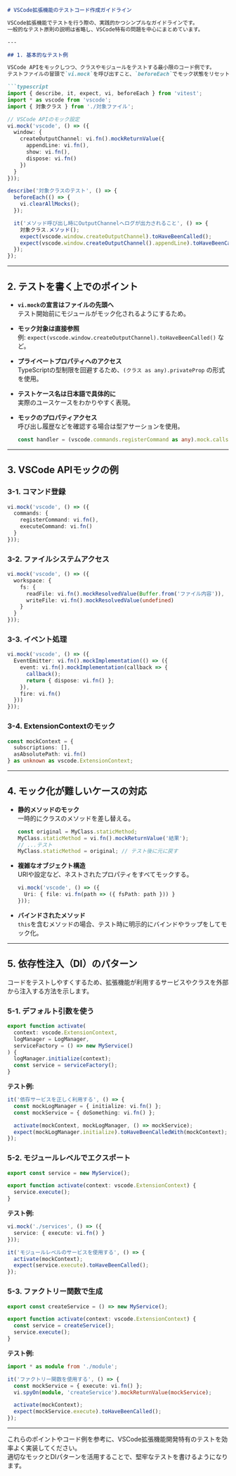 ```markdown
# VSCode拡張機能のテストコード作成ガイドライン

VSCode拡張機能でテストを行う際の、実践的かつシンプルなガイドラインです。  
一般的なテスト原則の説明は省略し、VSCode特有の問題を中心にまとめています。  

---

## 1. 基本的なテスト例

VSCode APIをモックしつつ、クラスやモジュールをテストする最小限のコード例です。  
テストファイルの冒頭で`vi.mock`を呼び出すこと、`beforeEach`でモック状態をリセットすることがポイントです。

```typescript
import { describe, it, expect, vi, beforeEach } from 'vitest';
import * as vscode from 'vscode';
import { 対象クラス } from './対象ファイル';

// VSCode APIのモック設定
vi.mock('vscode', () => ({
  window: {
    createOutputChannel: vi.fn().mockReturnValue({
      appendLine: vi.fn(),
      show: vi.fn(),
      dispose: vi.fn()
    })
  }
}));

describe('対象クラスのテスト', () => {
  beforeEach(() => {
    vi.clearAllMocks();
  });

  it('メソッド呼び出し時にOutputChannelへログが出力されること', () => {
    対象クラス.メソッド();
    expect(vscode.window.createOutputChannel).toHaveBeenCalled();
    expect(vscode.window.createOutputChannel().appendLine).toHaveBeenCalledWith('期待するメッセージ');
  });
});
```

---

## 2. テストを書く上でのポイント

- **`vi.mock`の宣言はファイルの先頭へ**  
  テスト開始前にモジュールがモック化されるようにするため。  

- **モック対象は直接参照**  
  例: `expect(vscode.window.createOutputChannel).toHaveBeenCalled()` など。  

- **プライベートプロパティへのアクセス**  
  TypeScriptの型制限を回避するため、`(クラス as any).privateProp` の形式を使用。  

- **テストケース名は日本語で具体的に**  
  実際のユースケースをわかりやすく表現。  

- **モックのプロパティアクセス**  
  呼び出し履歴などを確認する場合は型アサーションを使用。  
  ```typescript
  const handler = (vscode.commands.registerCommand as any).mock.calls[0][1];
  ```  

---

## 3. VSCode APIモックの例

### 3-1. コマンド登録

```typescript
vi.mock('vscode', () => ({
  commands: {
    registerCommand: vi.fn(),
    executeCommand: vi.fn()
  }
}));
```

### 3-2. ファイルシステムアクセス

```typescript
vi.mock('vscode', () => ({
  workspace: {
    fs: {
      readFile: vi.fn().mockResolvedValue(Buffer.from('ファイル内容')),
      writeFile: vi.fn().mockResolvedValue(undefined)
    }
  }
}));
```

### 3-3. イベント処理

```typescript
vi.mock('vscode', () => ({
  EventEmitter: vi.fn().mockImplementation(() => ({
    event: vi.fn().mockImplementation(callback => {
      callback();
      return { dispose: vi.fn() };
    }),
    fire: vi.fn()
  }))
}));
```

### 3-4. ExtensionContextのモック

```typescript
const mockContext = {
  subscriptions: [],
  asAbsolutePath: vi.fn()
} as unknown as vscode.ExtensionContext;
```

---

## 4. モック化が難しいケースの対応

- **静的メソッドのモック**  
  一時的にクラスのメソッドを差し替える。  
  ```typescript
  const original = MyClass.staticMethod;
  MyClass.staticMethod = vi.fn().mockReturnValue('結果');
  // ...テスト
  MyClass.staticMethod = original; // テスト後に元に戻す
  ```
  
- **複雑なオブジェクト構造**  
  URIや設定など、ネストされたプロパティをすべてモックする。  
  ```typescript
  vi.mock('vscode', () => ({
    Uri: { file: vi.fn(path => ({ fsPath: path })) }
  }));
  ```

- **バインドされたメソッド**  
  `this`を含むメソッドの場合、テスト時に明示的にバインドやラップをしてモック化。  

---

## 5. 依存性注入（DI）のパターン

コードをテストしやすくするため、拡張機能が利用するサービスやクラスを外部から注入する方法を示します。

### 5-1. デフォルト引数を使う

```typescript
export function activate(
  context: vscode.ExtensionContext,
  logManager = LogManager,
  serviceFactory = () => new MyService()
) {
  logManager.initialize(context);
  const service = serviceFactory();
}
```

**テスト例:**
```typescript
it('依存サービスを正しく利用する', () => {
  const mockLogManager = { initialize: vi.fn() };
  const mockService = { doSomething: vi.fn() };

  activate(mockContext, mockLogManager, () => mockService);
  expect(mockLogManager.initialize).toHaveBeenCalledWith(mockContext);
});
```

### 5-2. モジュールレベルでエクスポート

```typescript
export const service = new MyService();

export function activate(context: vscode.ExtensionContext) {
  service.execute();
}
```

**テスト例:**
```typescript
vi.mock('./services', () => ({
  service: { execute: vi.fn() }
}));

it('モジュールレベルのサービスを使用する', () => {
  activate(mockContext);
  expect(service.execute).toHaveBeenCalled();
});
```

### 5-3. ファクトリー関数で生成

```typescript
export const createService = () => new MyService();

export function activate(context: vscode.ExtensionContext) {
  const service = createService();
  service.execute();
}
```

**テスト例:**
```typescript
import * as module from './module';

it('ファクトリー関数を使用する', () => {
  const mockService = { execute: vi.fn() };
  vi.spyOn(module, 'createService').mockReturnValue(mockService);

  activate(mockContext);
  expect(mockService.execute).toHaveBeenCalled();
});
```

---

これらのポイントやコード例を参考に、VSCode拡張機能開発特有のテストを効率よく実装してください。  
適切なモックとDIパターンを活用することで、堅牢なテストを書けるようになります。
```